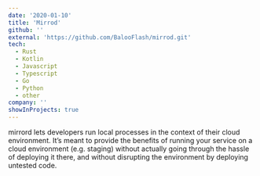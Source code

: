 ```yaml
---
date: '2020-01-10'
title: 'Mirrod'
github: ''
external: 'https://github.com/BalooFlash/mirrod.git'
tech:
  - Rust
  - Kotlin
  - Javascript
  - Typescript
  - Go
  - Python
  - other
company: ''
showInProjects: true
---
```


mirrord lets developers run local processes in the context of their cloud environment. It’s meant to provide the benefits of running your service on a cloud environment (e.g. staging) without actually going through the hassle of deploying it there, and without disrupting the environment by deploying untested code.